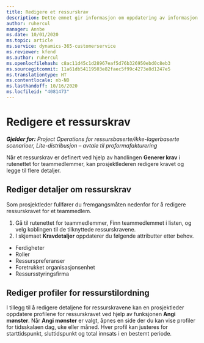 ```yaml
---
title: Redigere et ressurskrav
description: Dette emnet gir informasjon om oppdatering av informasjon om ressurskrav.
author: ruhercul
manager: Annbe
ms.date: 10/01/2020
ms.topic: article
ms.service: dynamics-365-customerservice
ms.reviewer: kfend
ms.author: ruhercul
ms.openlocfilehash: c8ac11d45c1d28967eaf5d76b326950ebd0c8eb3
ms.sourcegitcommit: 11a61db54119503e82faec5f99c4273e8d1247e5
ms.translationtype: HT
ms.contentlocale: nb-NO
ms.lasthandoff: 10/16/2020
ms.locfileid: "4081473"
---
```

# <a name="edit-a-resource-requirement"></a>Redigere et ressurskrav

_**Gjelder for:** Project Operations for ressursbaserte/ikke-lagerbaserte scenarioer, Lite-distribusjon – avtale til proformafakturering_

Når et ressurskrav er definert ved hjelp av handlingen **Generer krav** i rutenettet for teammedlemmer, kan prosjektlederen redigere kravet og legge til flere detaljer.

## <a name="edit-resource-requirement-details"></a>Rediger detaljer om ressurskrav

Som prosjektleder fullfører du fremgangsmåten nedenfor for å redigere ressurskravet for et teammedlem.

1. Gå til rutenettet for teammedlemmer, Finn teammedlemmet i listen, og velg koblingen til de tilknyttede ressurskravene.
2. I skjemaet **Kravdetaljer** oppdaterer du følgende attributter etter behov.

- Ferdigheter
- Roller
- Ressurspreferanser
- Foretrukket organisasjonsenhet
- Ressursstyringsfirma

## <a name="edit-resource-assignment-contours"></a>Rediger profiler for ressurstilordning

I tillegg til å redigere detaljene for ressurskravene kan en prosjektleder oppdatere profilene for ressurskravet ved hjelp av funksjonen **Angi mønster**. Når **Angi mønster** er valgt, åpnes en side der du kan vise profiler for tidsskalaen dag, uke eller måned. Hver profil kan justeres for starttidspunkt, sluttidspunkt og total innsats i en bestemt periode.